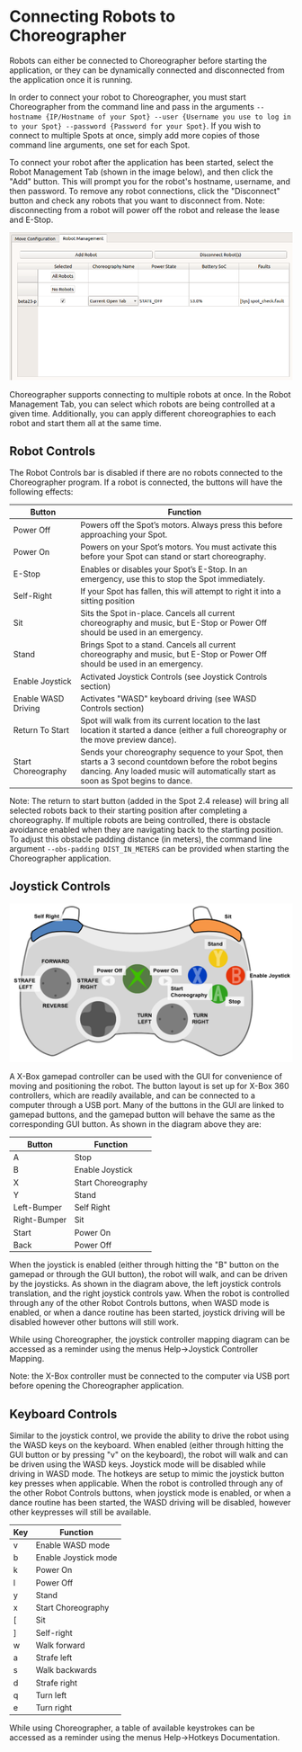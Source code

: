 <!--
Copyright (c) 2022 Boston Dynamics, Inc.  All rights reserved.

Downloading, reproducing, distributing or otherwise using the SDK Software
is subject to the terms and conditions of the Boston Dynamics Software
Development Kit License (20191101-BDSDK-SL).
-->

# Connecting Robots to Choreographer

Robots can either be connected to Choreographer before starting the application, or they can be dynamically connected and disconnected from the application once it is running.

In order to connect your robot to Choreographer, you must start Choreographer from the command line and pass in the arguments `--hostname {IP/Hostname of your Spot} --user {Username you use to log in to your Spot} --password {Password for your Spot}`. If you wish to connect to multiple Spots at once, simply add more copies of those command line arguments, one set for each Spot.

To connect your robot after the application has been started, select the Robot Management Tab (shown in the image below), and then click the "Add" button. This will prompt you for the robot's hostname, username, and then password. To remove any robot connections, click the "Disconnect" button and check any robots that you want to disconnect from. Note: disconnecting from a robot will power off the robot and release the lease and E-Stop.

![Robot Management Tab](images/robot_management.png)

Choreographer supports connecting to multiple robots at once. In the Robot Management Tab, you can select which robots are being controlled at a given time. Additionally, you can apply different choreographies to each robot and start them all at the same time.

## Robot Controls

The Robot Controls bar is disabled if there are no robots connected to the Choreographer program. If a robot is connected, the buttons will have the following effects:


Button|Function
----|----
Power Off| Powers off the Spot’s motors. Always press this before approaching your Spot.
Power On | Powers on your Spot’s motors. You must activate this before your Spot can stand or start choreography.
E-Stop | Enables or disables your Spot’s E-Stop. In an emergency, use this to stop the Spot immediately.
Self-Right | If your Spot has fallen, this will attempt to right it into a sitting position
Sit | Sits the Spot in-place. Cancels all current choreography and music, but E-Stop or Power Off should be used in an emergency.
Stand | Brings Spot to a stand. Cancels all current choreography and music, but E-Stop or Power Off should be used in an emergency.
Enable Joystick | Activated Joystick Controls (see Joystick Controls section)
Enable WASD Driving | Activates "WASD" keyboard driving (see WASD Controls section)
Return To Start | Spot will walk from its current location to the last location it started a dance (either a full choreography or the move preview dance).
Start Choreography | Sends your choreography sequence to your Spot, then starts a 3 second countdown before the robot begins dancing. Any loaded music will automatically start as soon as Spot begins to dance.

Note: The return to start button (added in the Spot 2.4 release) will bring all selected robots back to their starting position after completing a choreography. If multiple robots are being controlled, there is obstacle avoidance enabled when they are navigating back to the starting position. To adjust this obstacle padding distance (in meters), the command line argument `--obs-padding DIST_IN_METERS` can be provided when starting the Choreographer application.

## Joystick Controls

![Joystick Controls](images/joystick_help.png)

A X-Box gamepad controller can be used with the GUI for convenience of moving and positioning the robot.  The button layout is set up for X-Box 360 controllers, which are readily available, and can be connected to a computer through a USB port.  Many of the buttons in the GUI are linked to gamepad buttons, and the gamepad button will behave the same as the corresponding GUI button.  As shown in the diagram above they are:

Button | Function
----|-----
A | Stop
B | Enable Joystick
X | Start Choreography
Y | Stand
Left-Bumper | Self Right
Right-Bumper | Sit
Start | Power On
Back | Power Off

When the joystick is enabled (either through hitting the "B" button on the gamepad or through the GUI button), the robot will walk, and can be driven by the joysticks. As shown in the diagram above, the left joystick controls translation, and the right joystick controls yaw. When the robot is controlled through any of the other Robot Controls buttons, when WASD mode is enabled, or when a dance routine has been started, joystick driving will be disabled however other buttons will still work.

While using Choreographer, the joystick controller mapping diagram can be accessed as a reminder using the menus Help->Joystick Controller Mapping.

Note: the X-Box controller must be connected to the computer via USB port before opening the Choreographer application.

## Keyboard Controls

Similar to the joystick control, we provide the ability to drive the robot using the WASD keys on the keyboard. When enabled (either through hitting the GUI button or by pressing "v" on the keyboard), the robot will walk and can be driven using the WASD keys. Joystick mode will be disabled while driving in WASD mode. The hotkeys are setup to mimic the joystick button key presses when applicable. When the robot is controlled through any of the other Robot Controls buttons, when joystick mode is enabled, or when a dance routine has been started, the WASD driving will be disabled, however other keypresses will still be available.

Key | Function
----|-----
v | Enable WASD mode
b | Enable Joystick mode
k | Power On
l | Power Off
y | Stand
x | Start Choreography
[ | Sit
] | Self-right
w | Walk forward
a | Strafe left
s | Walk backwards
d | Strafe right
q | Turn left
e | Turn right

While using Choreographer, a table of available keystrokes can be accessed as a reminder using the menus Help->Hotkeys Documentation.
